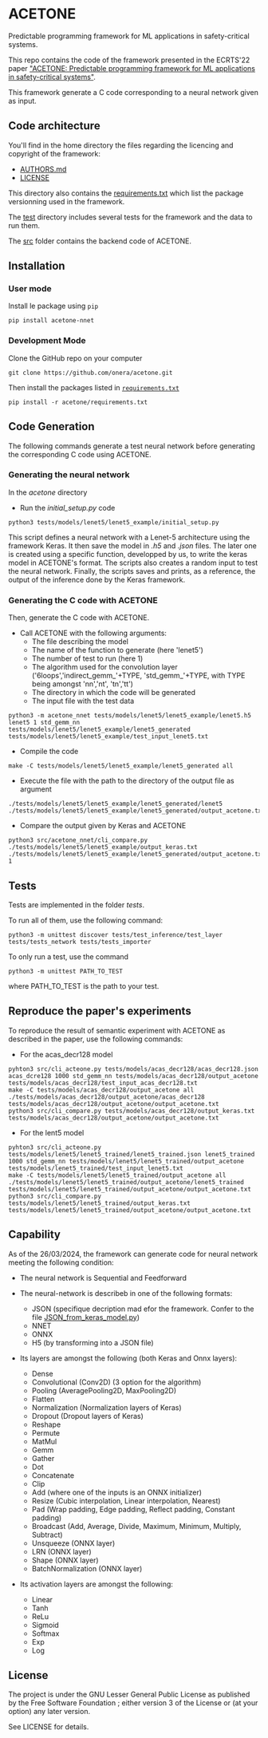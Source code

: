 # ACETONE
Predictable programming framework for ML applications in safety-critical systems.

This repo contains the code of the framework presented in the ECRTS'22 paper  ["ACETONE: Predictable programming framework for ML applications in safety-critical systems"](https://drops.dagstuhl.de/entities/document/10.4230/LIPIcs.ECRTS.2022.3).

This framework generate a C code corresponding to a neural network given as input.


## Code architecture

You'll find in the home directory the files regarding the licencing and copyright of the framework:

* [AUTHORS.md](./AUTHORS.md)
* [LICENSE](./LICENSE)

This directory also contains the [requirements.txt](./requirements.txt) which list the package versionning used in the framework.

The [test](./test/) directory includes several tests for the framework and the data to run them.

The [src](./src/) folder contains the backend code of ACETONE.

## Installation

### User mode

Install le package using `pip`
```
pip install acetone-nnet
```


### Development Mode

Clone the GitHub repo on your computer

```
git clone https://github.com/onera/acetone.git
```

Then install the packages listed in [`requirements.txt`](./requirements.txt)

```
pip install -r acetone/requirements.txt
```


## Code Generation

The following commands generate a test neural network before generating the corresponding C code using ACETONE.

### Generating the neural network

In the *acetone* directory

* Run the *initial_setup.py* code
```
python3 tests/models/lenet5/lenet5_example/initial_setup.py
```

This script defines a neural network with a Lenet-5 architecture using the framework Keras. It then save the model in *.h5* and *.json* files. The later one is created using a specific function, developped by us, to write the keras model in ACETONE's format. The scripts also creates a random input to test the neural network. Finally, the scripts saves and prints, as a reference, the output of the inference done by the Keras framework.

### Generating the C code with ACETONE

Then, generate the C code with ACETONE.

* Call ACETONE with the following arguments:
  * The file describing the model
  * The name of the function to generate (here 'lenet5')
  * The number of test to run (here 1)
  * The algorithm used for the convolution layer ('6loops','indirect_gemm_'+TYPE, 'std_gemm_'+TYPE, with TYPE being amongst 'nn','nt',    'tn','tt')
  * The directory in which the code will be generated
  * The input file with the test data

```
python3 -m acetone_nnet tests/models/lenet5/lenet5_example/lenet5.h5  lenet5 1 std_gemm_nn tests/models/lenet5/lenet5_example/lenet5_generated tests/models/lenet5/lenet5_example/test_input_lenet5.txt
```

* Compile the code
```
make -C tests/models/lenet5/lenet5_example/lenet5_generated all
```

* Execute the file with the path to the directory of the output file as argument
```
./tests/models/lenet5/lenet5_example/lenet5_generated/lenet5 ./tests/models/lenet5/lenet5_example/lenet5_generated/output_acetone.txt
```

* Compare the output given by Keras and ACETONE
```
python3 src/acetone_nnet/cli_compare.py ./tests/models/lenet5/lenet5_example/output_keras.txt ./tests/models/lenet5/lenet5_example/lenet5_generated/output_acetone.txt 1
```

## Tests

Tests are implemented in the folder *tests*.

To run all of them, use the following command:
```
python3 -m unittest discover tests/test_inference/test_layer tests/tests_network tests/tests_importer
```

To only run a test, use the command
```
python3 -m unittest PATH_TO_TEST
```
where PATH_TO_TEST is the path to your test.

## Reproduce the paper's experiments

To reproduce the result of semantic experiment with ACETONE as described in the paper, use the following commands:

* For the acas_decr128 model
```
pyhton3 src/cli_acteone.py tests/models/acas_decr128/acas_decr128.json acas_dcre128 1000 std_gemm_nn tests/models/acas_decr128/output_acetone tests/models/acas_decr128/test_input_acas_decr128.txt
make -C tests/models/acas_decr128/output_acetone all
./tests/models/acas_decr128/output_acetone/acas_decr128 tests/models/acas_decr128/output_acetone/output_acetone.txt
python3 src/cli_compare.py tests/models/acas_decr128/output_keras.txt tests/models/acas_decr128/output_acetone/output_acetone.txt
```

* For the lent5 model

```
pyhton3 src/cli_acteone.py tests/models/lenet5/lenet5_trained/lenet5_trained.json lenet5_trained 1000 std_gemm_nn tests/models/lenet5/lenet5_trained/output_acetone tests/models/lenet5_trained/test_input_lenet5.txt
make -C tests/models/lenet5/lenet5_trained/output_acetone all
./tests/models/lenet5/lenet5_trained/output_acetone/lenet5_trained tests/models/lenet5/lenet5_trained/output_acetone/output_acetone.txt
python3 src/cli_compare.py tests/models/lenet5/lenet5_trained/output_keras.txt tests/models/lenet5/lenet5_trained/output_acetone/output_acetone.txt
```

## Capability

As of the 26/03/2024, the framework can generate code for neural network meeting the following condition:

* The neural network is Sequential and Feedforward

* The neural-network is describeb in one of the following formats:
  * JSON (specifique decription mad efor the framework. Confer to the file [JSON_from_keras_model.py](./src/format_importer/H5_importer/JSON_from_keras_model.py))
  * NNET 
  * ONNX
  * H5 (by transforming into a JSON file)

* Its layers are amongst the following (both Keras and Onnx layers):
  * Dense
  * Convolutional (Conv2D) (3 option for the algorithm)
  * Pooling (AveragePooling2D, MaxPooling2D)
  * Flatten
  * Normalization (Normalization layers of Keras)
  * Dropout (Dropout layers of Keras)
  * Reshape
  * Permute
  * MatMul
  * Gemm
  * Gather
  * Dot
  * Concatenate
  * Clip
  * Add (where one of the inputs is an ONNX initializer)
  * Resize (Cubic interpolation, Linear interpolation, Nearest)
  * Pad (Wrap padding, Edge padding, Reflect padding, Constant padding)
  * Broadcast (Add, Average, Divide, Maximum, Minimum, Multiply, Subtract)
  * Unsqueeze (ONNX layer)
  * LRN (ONNX layer)
  * Shape (ONNX layer)
  * BatchNormalization (ONNX layer)

* Its activation layers are amongst the following:
  * Linear
  * Tanh
  * ReLu
  * Sigmoid
  * Softmax
  * Exp
  * Log
  

## License

The project is under the GNU Lesser General Public License as published by the Free Software Foundation ; either version 3 of  the License or (at your option) any later version.

See LICENSE for details.